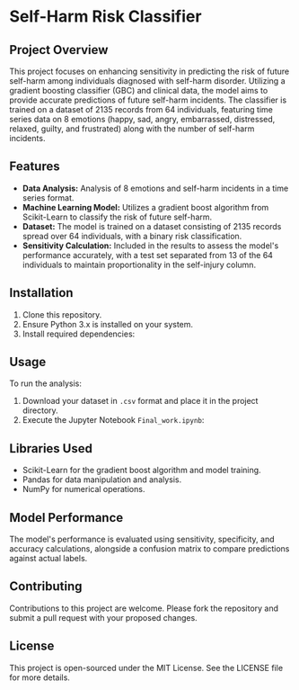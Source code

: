 # Self-Harm Risk Classifier

## Project Overview

This project focuses on enhancing sensitivity in predicting the risk of future self-harm among individuals diagnosed with self-harm disorder. Utilizing a gradient boosting classifier (GBC) and clinical data, the model aims to provide accurate predictions of future self-harm incidents. The classifier is trained on a dataset of 2135 records from 64 individuals, featuring time series data on 8 emotions (happy, sad, angry, embarrassed, distressed, relaxed, guilty, and frustrated) along with the number of self-harm incidents.

## Features

- **Data Analysis:** Analysis of 8 emotions and self-harm incidents in a time series format.
- **Machine Learning Model:** Utilizes a gradient boost algorithm from Scikit-Learn to classify the risk of future self-harm.
- **Dataset:** The model is trained on a dataset consisting of 2135 records spread over 64 individuals, with a binary risk classification.
- **Sensitivity Calculation:** Included in the results to assess the model's performance accurately, with a test set separated from 13 of the 64 individuals to maintain proportionality in the self-injury column.

## Installation

1. Clone this repository.
2. Ensure Python 3.x is installed on your system.
3. Install required dependencies:

## Usage

To run the analysis:

1. Download your dataset in `.csv` format and place it in the project directory.
2. Execute the Jupyter Notebook `Final_work.ipynb`:

## Libraries Used

- Scikit-Learn for the gradient boost algorithm and model training.
- Pandas for data manipulation and analysis.
- NumPy for numerical operations.

## Model Performance

The model's performance is evaluated using sensitivity, specificity, and accuracy calculations, alongside a confusion matrix to compare predictions against actual labels.

## Contributing

Contributions to this project are welcome. Please fork the repository and submit a pull request with your proposed changes.

## License

This project is open-sourced under the MIT License. See the LICENSE file for more details.
